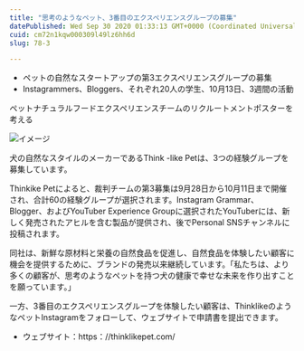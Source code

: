 ```yaml
---
title: "思考のようなペット、3番目のエクスペリエンスグループの募集"
datePublished: Wed Sep 30 2020 01:33:13 GMT+0000 (Coordinated Universal Time)
cuid: cm72n1kqw000309l49lz6hh6d
slug: 78-3

---
```



- ペットの自然なスタートアップの第3エクスペリエンスグループの募集
- Instagrammers、Bloggers、それぞれ20人の学生、10月13日、3週間の活動

ペットナチュラルフードエクスペリエンスチームのリクルートメントポスターを考える

![イメージ](https://cdn.hashnode.com/res/hashnode/image/upload/v1739408719972/ad7e34cb-f6ae-45d7-82d7-abe18079418f.jpeg)

犬の自然なスタイルのメーカーであるThink -like Petは、3つの経験グループを募集しています。

Thinkike Petによると、裁判チームの第3募集は9月28日から10月11日まで開催され、合計60の経験グループが選択されます。Instagram Grammar、Blogger、およびYouTuber Experience Groupに選択されたYouTuberには、新しく発売されたアヒルを含む製品が提供され、後でPersonal SNSチャンネルに投稿されます。

同社は、新鮮な原材料と栄養の自然食品を促進し、自然食品を体験したい顧客に機会を提供するために、ブランドの発売以来継続しています。「私たちは、より多くの顧客が、思考のようなペットを持つ犬の健康で幸せな未来を作り出すことを願っています。」

一方、3番目のエクスペリエンスグループを体験したい顧客は、ThinklikeのようなペットInstagramをフォローして、ウェブサイトで申請書を提出できます。

- ウェブサイト：https：//thinklikepet.com/